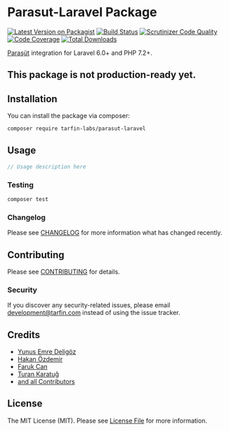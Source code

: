 # Parasut-Laravel Package

[![Latest Version on Packagist](https://img.shields.io/packagist/v/tarfin-labs/parasut-laravel.svg?style=flat-square)](https://packagist.org/packages/tarfinlabs/parasut-laravel)
[![Build Status](https://scrutinizer-ci.com/g/tarfin-labs/parasut-laravel/badges/build.png?b=master)](https://scrutinizer-ci.com/g/tarfin-labs/parasut-laravel/build-status/master)
[![Scrutinizer Code Quality](https://scrutinizer-ci.com/g/tarfin-labs/parasut-laravel/badges/quality-score.png?b=master)](https://scrutinizer-ci.com/g/tarfin-labs/parasut-laravel/?branch=master)
[![Code Coverage](https://scrutinizer-ci.com/g/tarfin-labs/parasut-laravel/badges/coverage.png?b=master)](https://scrutinizer-ci.com/g/tarfin-labs/parasut-laravel/?branch=master)
[![Total Downloads](https://img.shields.io/packagist/dt/tarfin-labs/parasut-laravel.svg?style=flat-square)](https://packagist.org/packages/tarfinlabs/parasut-laravel)

[Paraşüt](https://www.parasut.com) integration for Laravel 6.0+ and PHP 7.2+.

## This package is not production-ready yet.

## Installation

You can install the package via composer:

```bash
composer require tarfin-labs/parasut-laravel
```

## Usage

``` php
// Usage description here
```

### Testing

``` bash
composer test
```

### Changelog

Please see [CHANGELOG](CHANGELOG.md) for more information what has changed recently.

## Contributing

Please see [CONTRIBUTING](CONTRIBUTING.md) for details.

### Security

If you discover any security-related issues, please email development@tarfin.com instead of using the issue tracker.

## Credits

- [Yunus Emre Deligöz](https://github.com/deligoez)
- [Hakan Özdemir](https://github.com/hozdemir)
- [Faruk Can](https://github.com/frkcn)
- [Turan Karatuğ](https://github.com/tkaratug)
- [and all Contributors](../../contributors)

## License

The MIT License (MIT). Please see [License File](LICENSE.md) for more information.